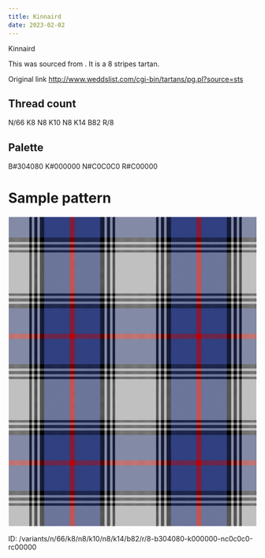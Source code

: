 ```yaml
---
title: Kinnaird
date: 2023-02-02
---
```

Kinnaird

This was sourced from <no value>.  It is a 8 stripes tartan.

Original link http://www.weddslist.com/cgi-bin/tartans/pg.pl?source=sts

## Thread count
N/66 K8 N8 K10 N8 K14 B82 R/8

## Palette
B#304080 K#000000 N#C0C0C0 R#C00000

# Sample pattern

![Tartan detail](tartan.png "N/66 K8 N8 K10 N8 K14 B82 R/8 tartan")

ID: /variants/n/66/k8/n8/k10/n8/k14/b82/r/8-b304080-k000000-nc0c0c0-rc00000